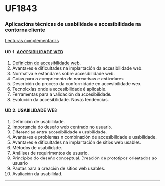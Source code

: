 # UF1843

### Aplicacións técnicas de usabilidade e accesibilidade na contorna cliente

<!-- ### 30h 14/02/23-21/02/23 -->

[Lecturas complementarias](UF1843.md)

#### UD 1. [ACCESIBILIDADE WEB](https://www.formate.es/curso/accesibilidad-web/)

1. [Definición de accesibilidade web](https://www.w3.org/WAI/fundamentals/accessibility-intro/).
2. Avantaxes e dificultades na implantación da accesibilidade web.
3. Normativa e estándares sobre accesibilidade web.
4. Guías para o cumprimento de normativas e estándares.
5. Descrición do proceso da conformidade en accesibilidade web.
6. Tecnoloxías onde a accesibilidade é aplicable.
7. Ferramentas para a validación da accesibilidade.
8. Evolución da accesibilidade. Novas tendencias.

#### UD 2. USABILIDADE WEB

1. Definición de usabilidade.
2. Importancia do deseño web centrado no usuario.
3. Diferencias entre accesibilidade e usabilidade.
4. Avantaxes e problemas n combinación de accesibilidade e usabilidade.
5. Avantaxes e dificultades na implantación de sitios web usables.
6. Métodos de usabilidade.
7. Análises de requirimentos de usuario.
8. Principios do deseño conceptual. Creación de prototipos orientados ao usuario.
9. Pautas para a creación de sitios web usables.
10. Avaliación da usabilidad.

---
<!--
##### Referente de competencia: 

Esta unidade formativa se corresponde coa RP4

Capacidades e Criterios de Avaliación: 

**C1: Aplicar técnicas de usabilidade e accesibilidade no desenvolvemento de interfaces de usuario.**

- CE1.1 Distinguir e explicar pautas de accesibilidade ao contido nos documentos elaborados para permitir unha mellor navegación e comprensión dos usuarios.
- CE1.2 Distinguir e explicar pautas de usabilidade ao contido nos documentos elaborados para permitir unha mellor calidade, efectividade e satisfacción dos usuarios.
- CE1.3 Nun suposto práctico, no que se pide crear e manter compoñentes software e documentos aplicar normas de accesibilidade e usabilidade para mellorar a súa utilización.

---



#### Febreiro

| L                                                            | M                                                            | W                                                            | X                                                            | V                                                            | s    | d    |
| ------------------------------------------------------------ | ------------------------------------------------------------ | ------------------------------------------------------------ | ------------------------------------------------------------ | ------------------------------------------------------------ | ---- | ---- |
|                                                              | **14**<br/>&rarr; Técnicas de usabilidade e accesibilidade:<br/>&rarr; UF1843<br/> | **15**<br/>&rarr; Técnicas de usabilidade e accesibilidade:<br/>&rarr; UF1843<br/> | **16**<br/>&rarr; Técnicas de usabilidade e accesibilidade:<br/>&rarr; UF1843<br/> | **17**<br/>&rarr; Técnicas de usabilidade e accesibilidade:<br/>&rarr; UF1843<br/> |      |      |
| **20**<br/>&rarr; Técnicas de usabilidade e accesibilidade:<br/>&rarr; Proba práctica avaliable<br/>&rarr; UF1843<br/> | **21**<br/>&rarr; Técnicas de usabilidade e accesibilidade:<br/>&rarr; Proba teórica avaliable<br>&rarr; UF1843<br/> |                                                              |                                                              |                                                              |      |      |

Probas prácticas:

Despois de realizar distintos exemplos de paxina web o alumnado debe poder realizar un documento HTML perfectamente estruturado, segundo os estándares

- Crear un sitio básico con html5 seguindo as indicacións dadas.

  - Recoñecer as linguaxes de marcado e empregalas para estruturar e difundir contidos web.

   --> 